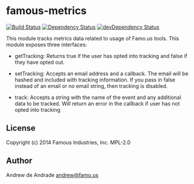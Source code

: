 famous-metrics
==============
[![Build Status](https://travis-ci.org/FamousTools/famous-metrics.svg)](https://travis-ci.org/FamousTools/famous-metrics) [![Dependency Status](https://david-dm.org/FamousTools/famous-metrics.svg)](https://david-dm.org/FamousTools/famous-metrics) [![devDependency Status](https://david-dm.org/FamousTools/famous-metrics/dev-status.svg)](https://david-dm.org/FamousTools/famous-metrics#info=devDependencies)

This module tracks metrics data related to usage of Famo.us tools. This module exposes three interfaces:

* getTracking: Returns true if the user has opted into tracking and false if they have opted out.

* setTracking: Accepts an email address and a callback. The email will be hashed and included with tracking information. If you pass in false instead of an email or no email string, then tracking is disabled.

* track: Accepts a string with the name of the event and any additional data to be tracked. Will return an error in the callback if user has not opted into tracking

License
-------
Copyright (c) 2014 Famous Industries, Inc.
MPL-2.0

Author
------
Andrew de Andrade <andrew@famo.us>

